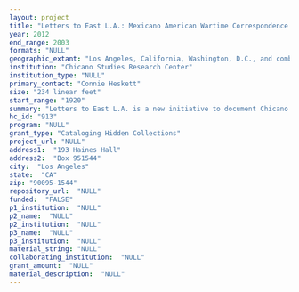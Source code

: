 ```yaml
--- 
layout: project 
title: "Letters to East L.A.: Mexicano American Wartime Correspondence from WWII to Vietnam"
year: 2012
end_range: 2003
formats: "NULL"
geographic_extant: "Los Angeles, California, Washington, D.C., and combat areas during WWII, Korea and Vietnam."
institution: "Chicano Studies Research Center"
institution_type: "NULL"
primary_contact: "Connie Heskett"
size: "234 linear feet"
start_range: "1920"
summary: "Letters to East L.A. is a new initiative to document Chicano military service during WWII, Korea, and Vietnam, drawing on a unique and extensive collection of wartime correspondence that gives insight into the experiences of servicemen's families and community back home during wartime, and also the critical role of the first Latino from California to serve in the U.S. Congress since 1878. The correspondence included in this project reflects the experiences of people living in East L.A. during these wars, and it serves as an ideal entry point for situating Chicano military service and home front experiences in U.S. history. They include letters between a young woman (and future civic leader) and active duty servicemen, between a husband and wife separated by war (and among extended family members), and between an elected official and his constituents. These stories and the voices captured within 234 linear feet of correspondence belong to the generation of Mexican Americans who are amongst America's “greatest generation.” For Chicanos, this era generated an age group which is largely responsible for Mexican Americans' increasing participation within public institutions and a movement toward greater social empowerment and achievement within the larger American social framework."
hc_id: "913"
program: "NULL"
grant_type: "Cataloging Hidden Collections"
project_url: "NULL"
address1:  "193 Haines Hall"
address2:  "Box 951544"
city:  "Los Angeles"
state:  "CA"
zip: "90095-1544"
repository_url:  "NULL"
funded:  "FALSE"
p1_institution:  "NULL"
p2_name:  "NULL"
p2_institution:  "NULL"
p3_name:  "NULL"
p3_institution:  "NULL"
material_string: "NULL"
collaborating_institution:  "NULL"
grant_amount:  "NULL"
material_description:  "NULL"
---
```

